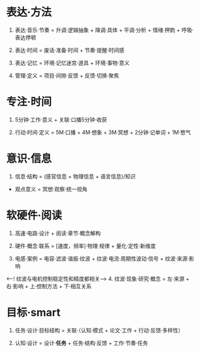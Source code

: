 
# 表达·方法

1. 表达·音乐·节奏 = 升调·逻辑抽象 + 降调·具体 + 平调·分析 + 情绪·押韵 + 呼吸·表达停顿

2. 表达·时间 = 废话·准备·时间 + 节奏·提醒·时间感

3. 表达·记忆 = 环境·记忆迷宫·道具 + 环境·事物·意义

4. 管理·定义 = 项目·间隙·反馈 + 反馈·切换·聚焦


# 专注·时间

1. 5分钟·工作·意义 + 关联·口播5分钟·收获

2. 行动·时间·定义 = 5M·口播 + 4M·想象 + 3M·冥想 + 2分钟·记单词 + 1M·憋气

# 意识·信息

1. 信息·结构 = (感官信息 + 物理信息 + 语言信息)/知识
 - 观点意义 = 冥想·观察·统一视角



# 软硬件·阅读

1. 高速·电路·设计 + 阅读·章节·概念解构

2. 硬件·概念·联系 = [速度，频率]·物理·规律 + 量化·定性·新维度

3. 电感·案例 = 电容·滤波·谐振·纹波 + 纹波·电流·周期性波动·信号 + 纹波·来源·影响

<--! 纹波与电机控制稳定性和精度都相关-->
4. 纹波·现象·研究·概念 = 左·来源 + 右·影响 + 上·控制方法 + 下·相互关系


# 目标·smart

1. 任务·设计·目标结构 = 关联·（认知·模式 + 论文·工作 + 行动·反馈·多样性）

2. 认知·设计 = 设计·**任务** + 任务·结构·反馈 + 工作·节奏·任务
